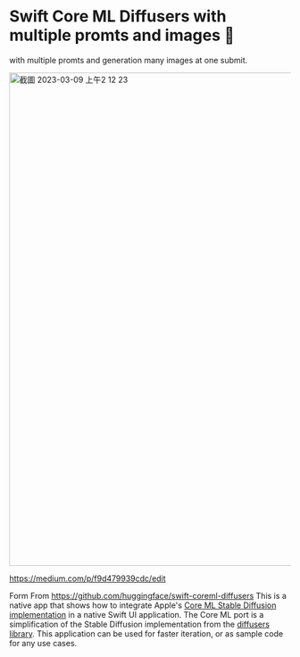 #  Swift Core ML Diffusers with multiple promts and images  🧨

with multiple promts and generation many images at one submit.

<img width="884" alt="截圖 2023-03-09 上午2 12 23" src="https://user-images.githubusercontent.com/667298/223795696-b1a31b32-fc16-4988-bda1-19086a9ecdd8.png">

https://medium.com/p/f9d479939cdc/edit

Form From https://github.com/huggingface/swift-coreml-diffusers
This is a native app that shows how to integrate Apple's [Core ML Stable Diffusion implementation](https://github.com/apple/ml-stable-diffusion) in a native Swift UI application. The Core ML port is a simplification of the Stable Diffusion implementation from the [diffusers library](https://github.com/huggingface/diffusers). This application can be used for faster iteration, or as sample code for any use cases.

